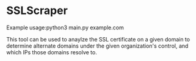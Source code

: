 # SSLScraper

Example usage:python3 main.py example.com


This tool can be used to anaylze the SSL certificate on a given domain to determine alternate domains under the given organization's control, and which IPs those domains resolve to.

